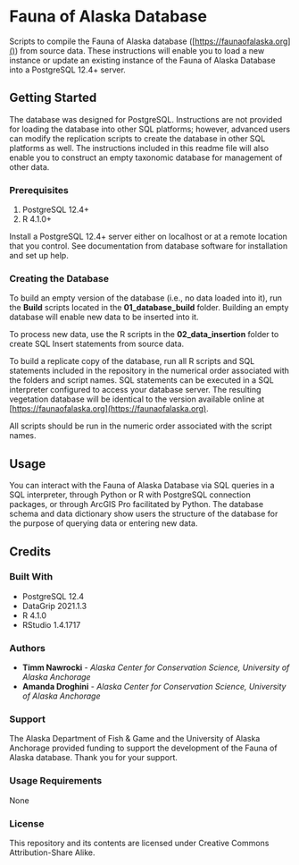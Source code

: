 # Fauna of Alaska Database
Scripts to compile the Fauna of Alaska database ([https://faunaofalaska.org]()) from source data. These instructions will enable you to load a new instance or update an existing instance of the Fauna of Alaska Database into a PostgreSQL 12.4+ server. 

## Getting Started

The database was designed for PostgreSQL. Instructions are not provided for loading the database into other SQL platforms; however, advanced users can modify the replication scripts to create the database in other SQL platforms as well. The instructions included in this readme file will also enable you to construct an empty taxonomic database for management of other data.

### Prerequisites
1. PostgreSQL 12.4+
2. R 4.1.0+

Install a PostgreSQL 12.4+ server either on localhost or at a remote location that you control. See documentation from database software for installation and set up help.

### Creating the Database

To build an empty version of the database (i.e., no data loaded into it), run the **Build** scripts located in the **01_database_build** folder. Building an empty database will enable new data to be inserted into it. 

To process new data, use the R scripts in the **02_data_insertion** folder to create SQL Insert statements from source data. 

To build a replicate copy of the database, run all R scripts and SQL statements included in the repository in the numerical order associated with the folders and script names. SQL statements can be executed in a SQL interpreter configured to access your database server. The resulting vegetation database will be identical to the version available online at [https://faunaofalaska.org](https://faunaofalaska.org). 

All scripts should be run in the numeric order associated with the script names. 

## Usage

You can interact with the Fauna of Alaska Database via SQL queries in a SQL interpreter, through Python or R with PostgreSQL connection packages, or through ArcGIS Pro facilitated by Python. The database schema and data dictionary show users the structure of the database for the purpose of querying data or entering new data. 

## Credits

### Built With
* PostgreSQL 12.4
* DataGrip 2021.1.3
* R 4.1.0
* RStudio 1.4.1717

### Authors

* **Timm Nawrocki** - *Alaska Center for Conservation Science, University of Alaska Anchorage*
* **Amanda Droghini** - *Alaska Center for Conservation Science, University of Alaska Anchorage* 

### Support

The Alaska Department of Fish & Game and the University of Alaska Anchorage provided funding to support the development of the Fauna of Alaska database. Thank you for your support.

### Usage Requirements

None

### License

This repository and its contents are licensed under Creative Commons Attribution-Share Alike.
